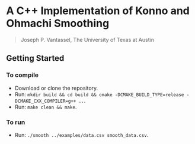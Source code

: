 # A C++ Implementation of Konno and Ohmachi Smoothing

> Joseph P. Vantassel, The University of Texas at Austin

## Getting Started

### To compile

- Download or clone the repository.
- Run: `mkdir build && cd build && cmake -DCMAKE_BUILD_TYPE=release -DCMAKE_CXX_COMPILER=g++ ..`.
- Run: `make clean && make`.

### To run

- Run: `./smooth ../examples/data.csv smooth_data.csv`.
